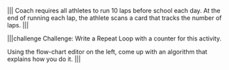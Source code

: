 |||
Coach requires all athletes to run 10 laps before school each day. At the end of running each lap, the athlete scans a card that tracks the number of laps. 
|||

|||challenge
Challenge: Write a Repeat Loop with a counter for this activity. 

Using the flow-chart editor on the left, come up with an algorithm that explains how you do it.
|||
